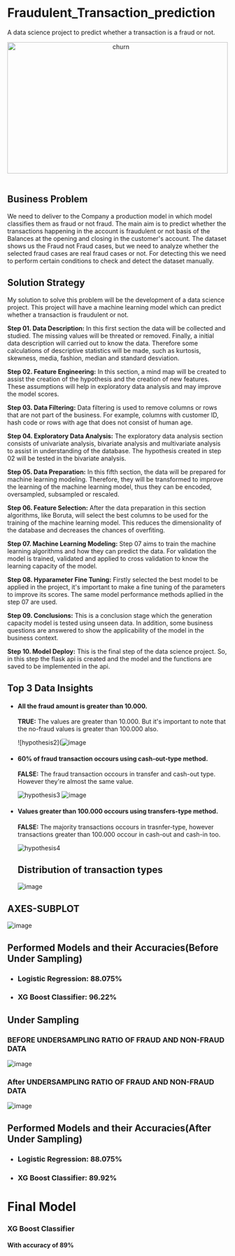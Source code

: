 # Fraudulent_Transaction_prediction

A data science project to predict whether a transaction is a fraud or not.

<div align="center">
    <img alt="churn" src="https://www.finance-monthly.com/Finance-Monthly/wp-content/uploads/2018/07/Fraud-Epidemic-Costs-%C2%A33.2-Trillion-Globally.jpg" width="100%" height="300">
</div>

<br>

##  Business Problem

We need to deliver to the  Company a production model in which model classifies them as fraud or not fraud. The main aim is to predict whether the transactions happening in the account is fraudulent or not basis of the Balances at the opening and closing in the customer's account. The dataset shows us the Fraud not Fraud cases, but we need to analyze whether the selected fraud cases are real fraud cases or not. For detecting this we need to perform certain conditions to check and detect the dataset manually.

##  Solution Strategy

My solution to solve this problem will be the development of a data science project. This project will have a machine learning model which can predict whether a transaction is fraudulent or not.

**Step 01. Data Description:** In this first section the data will be collected and studied. The missing values will be threated or removed. Finally, a initial data description will carried out to know the data. Therefore some calculations of descriptive statistics will be made, such as kurtosis, skewness, media, fashion, median and standard desviation.

**Step 02. Feature Engineering:** In this section, a mind map will be created to assist the creation of the hypothesis and the creation of new features. These assumptions will help in exploratory data analysis and may improve the model scores.

**Step 03. Data Filtering:** Data filtering is used to remove columns or rows that are not part of the business. For example, columns with customer ID, hash code or rows with age that does not consist of human age.

**Step 04. Exploratory Data Analysis:** The exploratory data analysis section consists of univariate analysis, bivariate analysis and multivariate analysis to assist in understanding of the database. The hypothesis created in step 02 will be tested in the bivariate analysis.

**Step 05. Data Preparation:** In this fifth section, the data will be prepared for machine learning modeling. Therefore, they will be transformed to improve the learning of the machine learning model, thus they can be encoded, oversampled, subsampled or rescaled.

**Step 06. Feature Selection:** After the data preparation in this section algorithms, like Boruta, will select the best columns to be used for the training of the machine learning model. This reduces the dimensionality of the database and decreases the chances of overfiting.

**Step 07. Machine Learning Modeling:** Step 07 aims to train the machine learning algorithms and how they can predict the data. For validation the model is trained, validated and applied to cross validation to know the learning capacity of the model.

**Step 08. Hyparameter Fine Tuning:** Firstly selected the best model to be applied in the project, it's important to make a fine tuning of the parameters to improve its scores. The same model performance methods apllied in the step 07 are used.

**Step 09. Conclusions:** This is a conclusion stage which the generation capacity model is tested using unseen data. In addition, some business questions are answered to show the applicability of the model in the business context.

**Step 10. Model Deploy:** This is the final step of the data science project. So, in this step the flask api is created and the model and the functions are saved to be implemented in the api.

## Top 3 Data Insights

* #### All the fraud amount is greater than 10.000.

    **TRUE:** The values are greater than 10.000. But it's important to note that the no-fraud values is greater than 100.000 also.

    ![hypothesis2](![image](https://user-images.githubusercontent.com/108456495/181827922-499d2760-eb1f-4126-9448-116291925d93.png)

* #### 60% of fraud transaction occours using cash-out-type method.

    **FALSE:** The fraud transaction occours in transfer and cash-out type. However they're almost the same value.

    ![hypothesis3](![image](https://user-images.githubusercontent.com/108456495/181828070-94c613b5-42b9-4341-8a81-04d684cdc7cb.png))
    ![image](https://user-images.githubusercontent.com/108456495/181828156-4caf85b7-e516-42d2-a5b4-72563a52ba9b.png)


* #### Values greater than 100.000 occours using transfers-type method.

    **FALSE:** The majority transactions occours in trasnfer-type, however transactions greater than 100.000 occour in cash-out and cash-in too.

    ![hypothesis4](![image](https://user-images.githubusercontent.com/108456495/181828180-8a35457b-bba8-49ec-920b-5156b4d180ef.png))
    
    ## Distribution of transaction types
    ![image](https://user-images.githubusercontent.com/108456495/181828804-3d9ece42-bde0-4d07-9536-3878d9127387.png)
## AXES-SUBPLOT
![image](https://user-images.githubusercontent.com/108456495/181828927-3c03e53d-1659-471d-8cf4-e7a2eb99a498.png)
## Performed Models and their Accuracies(Before Under Sampling)
* ### Logistic Regression: 88.075% 

* ### XG Boost Classifier:  96.22%
## Under Sampling
### BEFORE  UNDERSAMPLING RATIO OF FRAUD AND NON-FRAUD DATA
![image](https://user-images.githubusercontent.com/108456495/181829326-e2a30260-de92-47d4-a766-7dbb1350c7d7.png)
### After  UNDERSAMPLING RATIO OF FRAUD AND NON-FRAUD DATA
![image](https://user-images.githubusercontent.com/108456495/181829425-8b12b459-4422-4395-8046-c94d2574ab8f.png)
## Performed Models and their Accuracies(After Under Sampling)
* ### Logistic Regression: 88.075% 

* ### XG Boost Classifier:  89.92%
# Final Model 
### XG Boost Classifier
#### With accuracy of 89%

